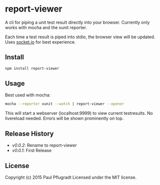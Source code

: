 # report-viewer

A cli for piping a unit test result directly into your browser.
Currently only works with mocha and the xunit reporter.

Each time a test result is piped into stdio, the browser view will be updated.
Uses [socket.io](http://socket.io/) for best experience.


## Install

```sh
npm install report-viewer

```

## Usage
Best used with mocha:
```sh
mocha --reporter xunit --watch | report-viewer --opener
```
This will start a webserver (localhost:9999) to view current testresults.
No livereload needed.
Errors will be shown prominently on top.

## Release History

 - *v0.0.2*: Rename to report-viewer
 - *v0.0.1*: First Release

## License
Copyright (c) 2015 Paul Pflugradt
Licensed under the MIT license.
